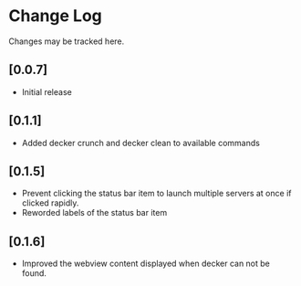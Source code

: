 # Change Log

Changes may be tracked here.

## [0.0.7]

- Initial release

## [0.1.1]

- Added decker crunch and decker clean to available commands

## [0.1.5]

- Prevent clicking the status bar item to launch multiple servers at once if clicked rapidly.
- Reworded labels of the status bar item

## [0.1.6]

- Improved the webview content displayed when decker can not be found.